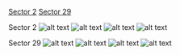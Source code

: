 [Sector 2](#sector2)
[Sector 29](#sector29)

<a name = "sector2"></a>
Sector 2
![alt text](/images/WASP-045_Sector_2/WASP-045_Sector_2_a_TimeSeries.png)
![alt text](/images/WASP-045_Sector_2/WASP-045_Sector_2_b_FoldedLightCurve.png)
![alt text](/images/WASP-045_Sector_2/WASP-045_Sector_2_b_IndividualTransitsWithFit.png)
![alt text](/images/WASP-045_Sector_2/WASP-045_Sector_2_c_TimingResiduals.png)

<a name = "sector29"></a>
Sector 29
![alt text](/images/WASP-045_Sector_29/WASP-045_Sector_29_a_TimeSeries.png)
![alt text](/images/WASP-045_Sector_29/WASP-045_Sector_29_b_FoldedLightCurve.png)
![alt text](/images/WASP-045_Sector_29/WASP-045_Sector_29_b_IndividualTransitsWithFit.png)
![alt text](/images/WASP-045_Sector_29/WASP-045_Sector_29_c_TimingResiduals.png)

